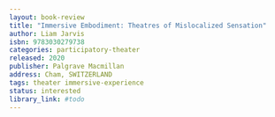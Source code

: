 ```yaml
---
layout: book-review
title: "Immersive Embodiment: Theatres of Mislocalized Sensation"
author: Liam Jarvis
isbn: 9783030279738
categories: participatory-theater
released: 2020
publisher: Palgrave Macmillan
address: Cham, SWITZERLAND
tags: theater immersive-experience
status: interested
library_link: #todo
---
```


